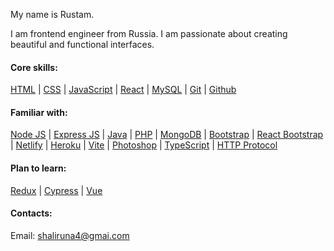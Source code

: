 My name is Rustam.

I am frontend engineer from Russia. I am passionate about creating beautiful and functional interfaces.

#### Сore skills:
[HTML](https://www.w3schools.com/html/) |
[CSS](https://developer.mozilla.org/en-US/docs/Web/CSS/) |
[JavaScript](https://www.w3schools.com/js/) |
[React](https://react.dev/) |
[MySQL](https://www.mysql.com/) |
[Git](https://git-scm.com/) |
[Github](https://github.com/)

#### Familiar with:
[Node JS](https://nodejs.org/) |
[Express JS](https://expressjs.com/) |
[Java](https://www.oracle.com/java/) |
[PHP](https://www.php.net/) |
[MongoDB](https://www.mongodb.com/) |
[Bootstrap](https://getbootstrap.com/) |
[React Bootstrap](https://react-bootstrap.github.io/) |
[Netlify](https://www.netlify.com/) |
[Heroku](https://www.heroku.com/) |
[Vite](https://vitejs.dev/) |
[Photoshop](https://www.adobe.com/products/photoshop.html/) |
[TypeScript](https://www.typescriptlang.org/) |
[HTTP Protocol](https://httpwg.org/)

#### Plan to learn:
[Redux](https://redux.js.org/) |
[Cypress](https://www.cypress.io/) |
[Vue](https://vuejs.org/)

#### Contacts:
Email: shaliruna4@gmai.com
